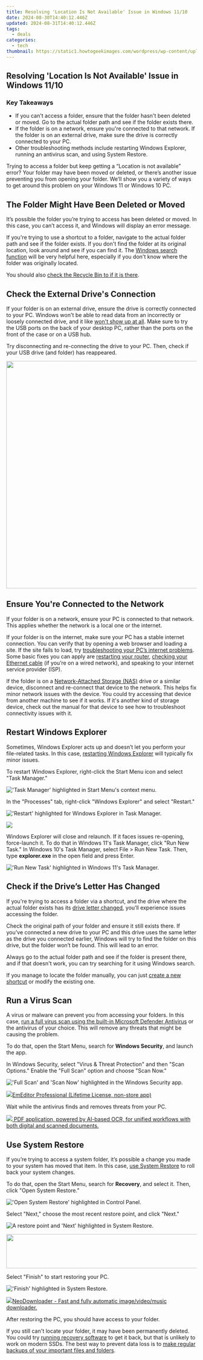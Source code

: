 ```yaml
---
title: Resolving 'Location Is Not Available' Issue in Windows 11/10
date: 2024-08-30T14:40:12.446Z
updated: 2024-08-31T14:40:12.446Z
tags:
  - deals
categories:
  - tech
thumbnail: https://static1.howtogeekimages.com/wordpress/wp-content/uploads/2023/10/52845868486_61ea745925_o-1.jpg
---
```


## Resolving 'Location Is Not Available' Issue in Windows 11/10

### Key Takeaways

* If you can't access a folder, ensure that the folder hasn't been deleted or moved. Go to the actual folder path and see if the folder exists there.
* If the folder is on a network, ensure you're connected to that network. If the folder is on an external drive, make sure the drive is correctly connected to your PC.
* Other troubleshooting methods include restarting Windows Explorer, running an antivirus scan, and using System Restore.

 Trying to access a folder but keep getting a “Location is not available” error? Your folder may have been moved or deleted, or there’s another issue preventing you from opening your folder. We’ll show you a variety of ways to get around this problem on your Windows 11 or Windows 10 PC.

##  The Folder Might Have Been Deleted or Moved

 It’s possible the folder you’re trying to access has been deleted or moved. In this case, you can’t access it, and Windows will display an error message.

 If you're trying to use a shortcut to a folder, navigate to the actual folder path and see if the folder exists. If you don't find the folder at its original location, look around and see if you can find it. The [Windows search function](https://youtube-stream.techidaily.com/2024-approved-jumpstart-traffic-top-tier-video-seo-tools/) will be very helpful here, especially if you don't know where the folder was originally located. 

 You should also [check the Recycle Bin to if it is there](https://some-skills.techidaily.com/2024-approved-unlock-iphone-editing-magic-shorter-smaller-videos/). 

##  Check the External Drive's Connection

 If your folder is on an external drive, ensure the drive is correctly connected to your PC. Windows won't be able to read data from an incorrectly or loosely connected drive, and it like [won't show up at all](https://instagram-videos.techidaily.com/updated-2024-approved-captivating-cycles-on-ig-perfecting-the-boomerang-effect/). Make sure to try the USB ports on the back of your desktop PC, rather than the ports on the front of the case or on a USB hub.

 Try disconnecting and re-connecting the drive to your PC. Then, check if your USB drive (and folder) has reappeared. 

<!-- affiliate ads begin -->
<a href="https://appsumo.8odi.net/c/5597632/2082532/7443" target="_top" id="2082532"><img src="//a.impactradius-go.com/display-ad/7443-2082532" border="0" alt="" width="1200" height="600"/></a><img height="0" width="0" src="https://appsumo.8odi.net/i/5597632/2082532/7443" style="position:absolute;visibility:hidden;" border="0" />
<!-- affiliate ads end -->
##  Ensure You're Connected to the Network

 If your folder is on a network, ensure your PC is connected to that network. This applies whether the network is a local one or the internet.

 If your folder is on the internet, make sure your PC has a stable internet connection. You can verify that by opening a web browser and loading a site. If the site fails to load, try [troubleshooting your PC’s internet problems](https://screen-capture.techidaily.com/new-warriors-pantheon-valhalla-rebirth-for-2024/). Some basic fixes you can apply are [restarting your router](https://extra-information.techidaily.com/updated-chuckle-centric-ringtone-websites-guide/), [checking your Ethernet cable](https://extra-lessons.techidaily.com/in-2024-craftsmanship-at-fingertips-discovering-apples-8-excellent-drawing-apps/) (if you’re on a wired network), and speaking to your internet service provider (ISP).

 If the folder is on a [Network-Attached Storage (NAS)](https://fox-access.techidaily.com/new-in-2024-unleashing-potential-in-4k-with-top-gimbals-selection/) drive or a similar device, disconnect and re-connect that device to the network. This helps fix minor network issues with the device. You could try accessing that device from another machine to see if it works. If it's another kind of storage device, check out the manual for that device to see how to troubleshoot connectivity issues with it.

##  Restart Windows Explorer

 Sometimes, Windows Explorer acts up and doesn’t let you perform your file-related tasks. In this case, [restarting Windows Explorer](https://android-location-track.techidaily.com/9-best-phone-monitoring-apps-for-lava-blaze-curve-5g-drfone-by-drfone-virtual-android/) will typically fix minor issues.

 To restart Windows Explorer, right-click the Start Menu icon and select "Task Manager."

!['Task Manager' highlighted in Start Menu's context menu.](https://static1.howtogeekimages.com/wordpress/wp-content/uploads/2024/01/1-open-task-manager.jpg) 

 In the "Processes" tab, right-click "Windows Explorer" and select "Restart."

!['Restart' highlighted for Windows Explorer in Task Manager.](https://static1.howtogeekimages.com/wordpress/wp-content/uploads/2024/01/2-restart-windows-explorer.jpg) 

<!-- affiliate ads begin -->
<a href="https://secure.2checkout.com/order/checkout.php?PRODS=3727260&QTY=1&AFFILIATE=108875&CART=1"><img src="http://www.aiseesoft.com/avangate/30p/banner.jpg" border="0"></a>
<!-- affiliate ads end -->
 Windows Explorer will close and relaunch. If it faces issues re-opening, force-launch it. To do that in Windows 11's Task Manager, click "Run New Task." In Windows 10's Task Manager, select File > Run New Task. Then, type **explorer.exe** in the open field and press Enter.

!['Run New Task' highlighted in Windows 11's Task Manager.](https://static1.howtogeekimages.com/wordpress/wp-content/uploads/2024/01/3-run-new-task-task-manager.jpg) 

##  Check if the Drive’s Letter Has Changed

 If you're trying to access a folder via a shortcut, and the drive where the actual folder exists has its [drive letter changed](https://fox-http.techidaily.com/updated-2024-approved-professional-editors-guide-fcps-top-10-plugins/), you’ll experience issues accessing the folder.

 Check the original path of your folder and ensure it still exists there. If you’ve connected a new drive to your PC and this drive uses the same letter as the drive you connected earlier, Windows will try to find the folder on this drive, but the folder won’t be found. This will lead to an error.

 Always go to the actual folder path and see if the folder is present there, and if that doesn't work, you can try searching for it using Windows search. 

 If you manage to locate the folder manually, you can just [create a new shortcut](https://extra-approaches.techidaily.com/updated-skys-limit-for-your-visual-stories-unlimited-free-options-and-premium-choices/) or modify the existing one.

##  Run a Virus Scan

 A virus or malware can prevent you from accessing your folders. In this case, [run a full virus scan using the built-in Microsoft Defender Antivirus](https://howto.techidaily.com/restore-missing-app-icon-on-lava-yuva-2-step-by-step-solutions-drfone-by-drfone-fix-android-problems-fix-android-problems/) or the antivirus of your choice. This will remove any threats that might be causing the problem.

 To do that, open the Start Menu, search for **Windows Security**, and launch the app.

 In Windows Security, select "Virus & Threat Protection" and then "Scan Options." Enable the "Full Scan" option and choose "Scan Now."

!['Full Scan' and 'Scan Now' highlighted in the Windows Security app.](https://static1.howtogeekimages.com/wordpress/wp-content/uploads/2024/01/4-run-antivirus-scan.jpg) 

<!-- affiliate ads begin -->
<a href="https://shop.emeditor.com/order/checkout.php?PRODS=4631722&QTY=1&AFFILIATE=108875&CART=1"><img src="https://www.emeditor.com/wp-content/uploads/2023/05/frontpage2-2048x588.webp" border="0">EmEditor Professional (Lifetime License, non-store app)</a>
<!-- affiliate ads end -->
 Wait while the antivirus finds and removes threats from your PC.

<!-- affiliate ads begin -->
<a href="https://checkout.abbyy.com/order/checkout.php?PRODS=39254549&QTY=1&AFFILIATE=108875&CART=1"> <img src="https://secure.avangate.com/images/merchant/0e5fb5c76fca16adbee503c9aff393cd/products/8_FR-Badges-NEW-FR-Standard-16-WIN-200.png" border="0"> PDF application, powered by AI-based OCR, for unified workflows with both digital and scanned documents. </a>
<!-- affiliate ads end -->
##  Use System Restore

 If you’re trying to access a system folder, it’s possible a change you made to your system has moved that item. In this case, [use System Restore](https://article-posts.techidaily.com/in-2024-proven-methods-to-infuse-engaging-dialogue-in-videos/) to roll back your system changes.

 To do that, open the Start Menu, search for **Recovery**, and select it. Then, click "Open System Restore."

!['Open System Restore' highlighted in Control Panel.](https://static1.howtogeekimages.com/wordpress/wp-content/uploads/2024/01/5-launch-system-restore.jpg) 

 Select "Next," choose the most recent restore point, and click "Next."

![A restore point and 'Next' highlighted in System Restore.](https://static1.howtogeekimages.com/wordpress/wp-content/uploads/2024/01/6-choose-restore-point.jpg) 

<!-- affiliate ads begin -->
<a href="https://arkmc.pxf.io/c/5597632/427477/5172" target="_top" id="427477"><img src="//a.impactradius-go.com/display-ad/5172-427477" border="0" alt="" width="728" height="90"/></a><img height="0" width="0" src="https://arkmc.pxf.io/i/5597632/427477/5172" style="position:absolute;visibility:hidden;" border="0" />
<!-- affiliate ads end -->
 Select "Finish" to start restoring your PC.

!['Finish' highlighted in System Restore.](https://static1.howtogeekimages.com/wordpress/wp-content/uploads/2024/01/7-start-restoring-pc.jpg) 

<!-- affiliate ads begin -->
<a href="https://secure.2checkout.com/order/checkout.php?PRODS=4559731&QTY=1&AFFILIATE=108875&CART=1"><img src="http://www.neowise.com/images/nd-ss-w200.jpg" border="0">NeoDownloader - Fast and fully automatic image/video/music downloader. </a>
<!-- affiliate ads end -->
 After restoring the PC, you should have access to your folder. 

 If you still can't locate your folder, it may have been permanently deleted. You could try [running recovery software](https://screen-sharing-recording.techidaily.com/updated-snap-and-save-the-ultimate-list-of-top-8-free-android-recorders-for-2024/) to get it back, but that is unlikely to work on modern SSDs. The best way to prevent data loss is to [make regular backups of your important files and folders](https://activate-lock.techidaily.com/in-2024-how-to-bypass-icloud-by-checkra1n-even-on-iphone-14-pro-max-if-youve-tried-everything-by-drfone-ios/).

<ins class="adsbygoogle"
     style="display:block"
     data-ad-format="autorelaxed"
     data-ad-client="ca-pub-7571918770474297"
     data-ad-slot="1223367746"></ins>



<ins class="adsbygoogle"
     style="display:block"
     data-ad-client="ca-pub-7571918770474297"
     data-ad-slot="8358498916"
     data-ad-format="auto"
     data-full-width-responsive="true"></ins>


